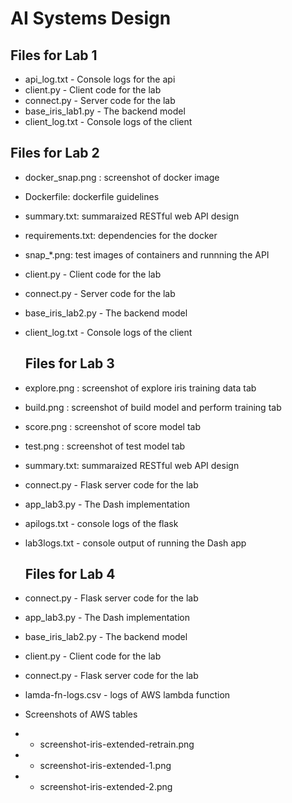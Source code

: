 ﻿# AI Systems Design
 

## Files for Lab 1
- api_log.txt - Console logs for the api
- client.py - Client code for the lab
- connect.py - Server code for the lab
- base_iris_lab1.py - The backend model 
- client_log.txt - Console logs of the client

## Files for Lab 2
- docker_snap.png : screenshot of docker image
- Dockerfile: dockerfile guidelines
- summary.txt: summaraized RESTful web API design
- requirements.txt: dependencies for the docker
- snap_*.png: test images of containers and runnning the API
- client.py - Client code for the lab
- connect.py - Server code for the lab
- base_iris_lab2.py - The backend model 
- client_log.txt - Console logs of the client

  ## Files for Lab 3
- explore.png : screenshot of explore iris training data tab
- build.png : screenshot of build model and perform training tab
- score.png : screenshot of score model tab
- test.png : screenshot of test model tab
- summary.txt: summaraized RESTful web API design
- connect.py - Flask server code for the lab
- app_lab3.py - The Dash implementation
- apilogs.txt - console logs of the flask
- lab3logs.txt - console output of running the Dash app


  ## Files for Lab 4
- connect.py - Flask server code for the lab
- app_lab3.py - The Dash implementation
- base_iris_lab2.py - The backend model 
- client.py - Client code for the lab
- connect.py - Flask server code for the lab
- lamda-fn-logs.csv - logs of AWS lambda function
- Screenshots of AWS tables
- - screenshot-iris-extended-retrain.png
- - screenshot-iris-extended-1.png
- - screenshot-iris-extended-2.png
